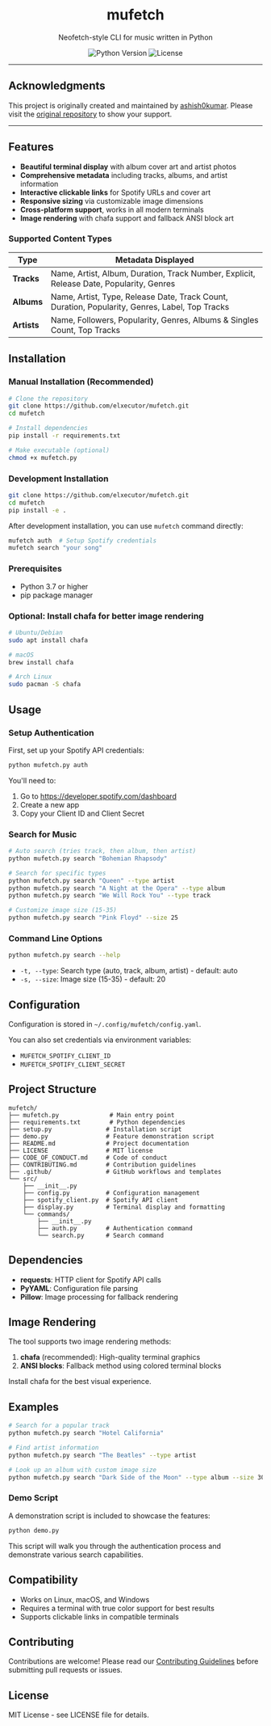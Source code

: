 <h1 align="center">mufetch</h1>

<p align="center">Neofetch-style CLI for music written in Python</p>

<p align="center">
<img src="https://img.shields.io/badge/python-3.7+-blue.svg" alt="Python Version">
<img src="https://img.shields.io/badge/license-MIT-green.svg" alt="License">
</p>

---

## Acknowledgments

This project is originally created and maintained by [ashish0kumar](https://github.com/ashish0kumar/mufetch). Please visit the [original repository](https://github.com/ashish0kumar/mufetch) to show your support.

---

## Features

- **Beautiful terminal display** with album cover art and artist photos
- **Comprehensive metadata** including tracks, albums, and artist information  
- **Interactive clickable links** for Spotify URLs and cover art
- **Responsive sizing** via customizable image dimensions
- **Cross-platform support**, works in all modern terminals
- **Image rendering** with chafa support and fallback ANSI block art

### Supported Content Types

| Type | Metadata Displayed |
|------|-------------------|
| **Tracks** | Name, Artist, Album, Duration, Track Number, Explicit, Release Date, Popularity, Genres |
| **Albums** | Name, Artist, Type, Release Date, Track Count, Duration, Popularity, Genres, Label, Top Tracks |
| **Artists** | Name, Followers, Popularity, Genres, Albums & Singles Count, Top Tracks |

## Installation

### Manual Installation (Recommended)

```bash
# Clone the repository
git clone https://github.com/elxecutor/mufetch.git
cd mufetch

# Install dependencies
pip install -r requirements.txt

# Make executable (optional)
chmod +x mufetch.py
```

### Development Installation

```bash
git clone https://github.com/elxecutor/mufetch.git
cd mufetch
pip install -e .
```

After development installation, you can use `mufetch` command directly:
```bash
mufetch auth  # Setup Spotify credentials
mufetch search "your song"
```

### Prerequisites

- Python 3.7 or higher
- pip package manager

### Optional: Install chafa for better image rendering

```bash
# Ubuntu/Debian
sudo apt install chafa

# macOS
brew install chafa

# Arch Linux
sudo pacman -S chafa
```

## Usage

### Setup Authentication

First, set up your Spotify API credentials:

```bash
python mufetch.py auth
```

You'll need to:
1. Go to https://developer.spotify.com/dashboard
2. Create a new app
3. Copy your Client ID and Client Secret

### Search for Music

```bash
# Auto search (tries track, then album, then artist)
python mufetch.py search "Bohemian Rhapsody"

# Search for specific types
python mufetch.py search "Queen" --type artist
python mufetch.py search "A Night at the Opera" --type album
python mufetch.py search "We Will Rock You" --type track

# Customize image size (15-35)
python mufetch.py search "Pink Floyd" --size 25
```

### Command Line Options

```bash
python mufetch.py search --help
```

- `-t, --type`: Search type (auto, track, album, artist) - default: auto
- `-s, --size`: Image size (15-35) - default: 20

## Configuration

Configuration is stored in `~/.config/mufetch/config.yaml`.

You can also set credentials via environment variables:
- `MUFETCH_SPOTIFY_CLIENT_ID`
- `MUFETCH_SPOTIFY_CLIENT_SECRET`

## Project Structure

```
mufetch/
├── mufetch.py              # Main entry point
├── requirements.txt        # Python dependencies
├── setup.py               # Installation script
├── demo.py                # Feature demonstration script
├── README.md              # Project documentation
├── LICENSE                # MIT license
├── CODE_OF_CONDUCT.md     # Code of conduct
├── CONTRIBUTING.md        # Contribution guidelines
├── .github/               # GitHub workflows and templates
└── src/
    ├── __init__.py
    ├── config.py          # Configuration management
    ├── spotify_client.py  # Spotify API client
    ├── display.py         # Terminal display and formatting
    └── commands/
        ├── __init__.py
        ├── auth.py        # Authentication command
        └── search.py      # Search command
```

## Dependencies

- **requests**: HTTP client for Spotify API calls
- **PyYAML**: Configuration file parsing
- **Pillow**: Image processing for fallback rendering

## Image Rendering

The tool supports two image rendering methods:

1. **chafa** (recommended): High-quality terminal graphics
2. **ANSI blocks**: Fallback method using colored terminal blocks

Install chafa for the best visual experience.

## Examples

```bash
# Search for a popular track
python mufetch.py search "Hotel California"

# Find artist information
python mufetch.py search "The Beatles" --type artist

# Look up an album with custom image size
python mufetch.py search "Dark Side of the Moon" --type album --size 30
```

### Demo Script

A demonstration script is included to showcase the features:

```bash
python demo.py
```

This script will walk you through the authentication process and demonstrate various search capabilities.

## Compatibility

- Works on Linux, macOS, and Windows
- Requires a terminal with true color support for best results
- Supports clickable links in compatible terminals

## Contributing

Contributions are welcome! Please read our [Contributing Guidelines](CONTRIBUTING.md) before submitting pull requests or issues.

## License

MIT License - see LICENSE file for details.
